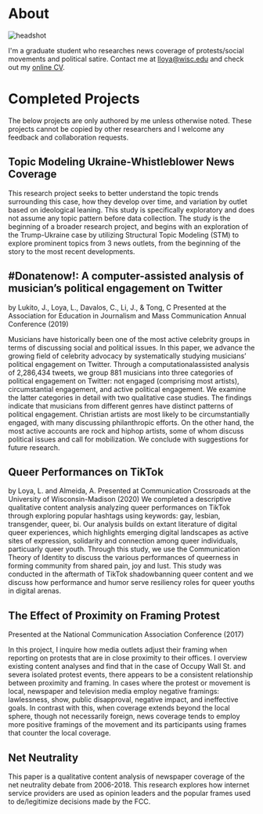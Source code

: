 # About
![headshot](https://user-images.githubusercontent.com/20567219/83838299-69f6cb00-a6be-11ea-8837-0fca03f6d9f4.png)

I'm a graduate student who researches news coverage of protests/social movements and political satire. Contact me at lloya@wisc.edu and check out my <a href="https://luisloya.github.io/LuisLoya.pdf">online CV</a>.


# Completed Projects
The below projects are only authored by me unless otherwise noted. These projects cannot be copied by other researchers and I welcome any feedback and collaboration requests.

## Topic Modeling Ukraine-Whistleblower News Coverage
This research project seeks to better understand the topic trends surrounding this case, how they develop over time, and variation by outlet based on ideological leaning. This study is specifically exploratory and does not assume any topic pattern before data collection. The study is the beginning of a broader research project, and begins with an exploration of the Trump-Ukraine case by utilizing Structural Topic Modeling (STM) to explore prominent topics from 3 news outlets, from the beginning of the story to the most recent developments.

## #Donatenow!: A computer-assisted analysis of musician’s political engagement on Twitter
by Lukito, J., Loya, L., Davalos, C., Li, J., & Tong, C
Presented at the Association for Education in Journalism and Mass Communication Annual Conference (2019)

Musicians have historically been one of the most active celebrity groups in terms of discussing
social and political issues. In this paper, we advance the growing field of celebrity advocacy by
systematically studying musicians’ political engagement on Twitter. Through a computationalassisted
analysis of 2,286,434 tweets, we group 881 musicians into three categories of political
engagement on Twitter: not engaged (comprising most artists), circumstantial engagement, and
active political engagement. We examine the latter categories in detail with two qualitative case
studies. The findings indicate that musicians from different genres have distinct patterns of
political engagement. Christian artists are most likely to be circumstantially engaged, with many
discussing philanthropic efforts. On the other hand, the most active accounts are rock and hiphop
artists, some of whom discuss political issues and call for mobilization. We conclude with
suggestions for future research.

## Queer Performances on TikTok
by Loya, L.  and Almeida, A.
Presented at Communication Crossroads at the University of Wisconsin-Madison (2020)
We completed a descriptive qualitative content analysis analyzing queer performances on TikTok through exploring popular hashtags using keywords: gay, lesbian, transgender, queer, bi. Our analysis builds on extant literature of digital queer experiences, which highlights emerging digital landscapes as active sites of expression, solidarity and connection among queer individuals, particuarly queer youth. Through this study, we use the Communication Theory of Identity  to discuss the various performances of queerness in forming community from shared pain, joy and lust. This study was conducted in the aftermath of TikTok shadowbanning queer content and we discuss how performance and humor serve resiliency roles for queer youths in digital arenas. 


## The Effect of Proximity on Framing Protest
Presented at the National Communication Association Conference (2017)

In this project, I inquire how media outlets adjust their framing when reporting on protests that are in close proximity to their offices. I overview existing content analyses and find that in the case of Occupy Wall St. and severa  isolated protest events, there appears to be a consistent relationship between proximity and framing. In cases where the protest or movement is local, newspaper and television media employ negative framings: lawlessness, show, public disapproval, negative impact, and ineffective goals. In contrast with this, when coverage extends beyond the local sphere, though not necessarily foreign, news coverage tends to employ more positive framings of the movement and its participants using frames that counter the local coverage.

## Net Neutrality
This paper is a qualitative content analysis of newspaper coverage of the net neutrality debate from 2006-2018. This research explores how internet service providers are used as opinion leaders and the popular frames used to de/legitimize decisions made by the FCC.
